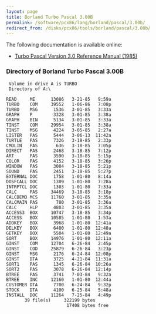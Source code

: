```yaml
---
layout: page
title: Borland Turbo Pascal 3.00B
permalink: /software/pcx86/lang/borland/pascal/3.00b/
redirect_from: /disks/pcx86/tools/borland/pascal/3.00b/
---
```


The following documentation is available online:

- [Turbo Pascal Version 3.0 Reference Manual (1985)](http://bitsavers.org/pdf/borland/turbo_pascal/Turbo_Pascal_Version_3.0_Reference_Manual_1985.pdf)

### Directory of Borland Turbo Pascal 3.00B

     Volume in drive A is TURBO
     Directory of A:\

    READ     ME      13086   3-21-85   9:59a
    TURBO    COM     39552   1-06-86   7:08p
    TURBO    MSG      1536   3-01-85   3:33a
    GRAPH    P        3328   3-01-85   3:38a
    GRAPH    BIN      5134   3-01-85   3:33a
    TINST    COM     29954   3-01-85   3:38a
    TINST    MSG      4224   3-05-85   2:27a
    LISTER   PAS      5444   3-06-13  11:42a
    TURTLE   PAS      7326   3-18-85   2:33p
    CMDLIN   PAS       636   3-18-85   7:05p
    DIRECT   PAS      2468   3-18-85   7:12p
    ART      PAS      3590   3-18-85   5:15p
    COLOR    PAS      4152   3-18-85   3:26p
    WINDOW   PAS      3084   3-18-85   5:21p
    SOUND    PAS      2451   3-18-85   5:27p
    EXTERNAL DOC      1758   1-01-80   8:14a
    DOSFCALL DOC      1309   1-01-80   7:28a
    INTRPTCL DOC      1303   1-01-80   7:33a
    CALC     PAS     34469   3-18-85   3:18p
    CALCDEMO MCS     11760   3-01-85   3:35a
    CALCMAIN PAS       780   3-01-85   3:36a
    CALC     HLP      4803   3-01-85   3:35a
    ACCESS3  BOX     10747   3-18-85   3:34p
    ACCESS   BOX     10585   1-01-80   1:53a
    ADDKEY   BOX      3968   1-01-80  12:41a
    DELKEY   BOX      6400   1-01-80  12:48a
    GETKEY   BOX      5504   1-01-80  12:49a
    SORT     BOX     14976   1-01-80  12:11a
    GINST    COM     12704   6-26-84   2:45p
    GINST    COD     25879   6-26-84   3:23p
    GINST    MSG      2176   6-24-84  12:08p
    GINST    DTA      3725   4-21-84  11:31a
    SORT1    PAS      1345   6-26-84  10:26a
    SORT2    PAS      3078   6-26-84  12:14p
    BTREE    PAS      3741   7-03-84   9:32a
    BTREE    INC     12160   1-01-80  12:44a
    CUSTOMER DTA      7700   6-24-84   9:32p
    STOCK    DTA      4100   6-25-84   5:48a
    INSTALL  DOC     11264   7-25-84   4:49p
           39 file(s)     322199 bytes
                           17408 bytes free
